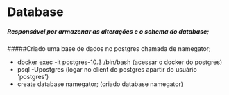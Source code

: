 # Database

##### Responsável por armazenar as alterações e o schema do database;

#####Criado uma base de dados no postgres chamada de namegator;

* docker exec -it postgres-10.3 /bin/bash  (acessar o docker do postgres)
* psql -Upostgres (logar no client do postgres apartir do usuário 'postgres')
* create database namegator; (criado database namegator)